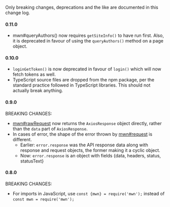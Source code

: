 Only breaking changes, deprecations and the like are documented in this change log.

#### 0.11.0

- mwn#queryAuthors() now requires `getSiteInfo()` to have run first. Also, it is deprecated in favour of using the `queryAuthors()` method on a page object.

#### 0.10.0

- `loginGetToken()` is now deprecated in favour of `login()` which will now fetch tokens as well.
- TypeScript source files are dropped from the npm package, per the standard practice followed in TypeScript libraries. This should not actually break anything.

#### 0.9.0

BREAKING CHANGES:

- [mwn#rawRequest](https://tools-static.wmflabs.org/mwn/docs/classes/_bot_.mwn.html#rawrequest) now returns the `AxiosResponse` object directly, rather than the `data` part of `AxiosResponse`.
- In cases of error, the shape of the error thrown by [mwn#request](https://tools-static.wmflabs.org/mwn/docs/classes/_bot_.mwn.html#request) is different.
  - Earlier: `error.response` was the API response data along with response and request objects, the former making it a cyclic object.
  - Now: `error.response` is an object with fields {data, headers, status, statusText}

#### 0.8.0

BREAKING CHANGES:

- For imports in JavaScript, use `const {mwn} = require('mwn');` instead of `const mwn = require('mwn');`
